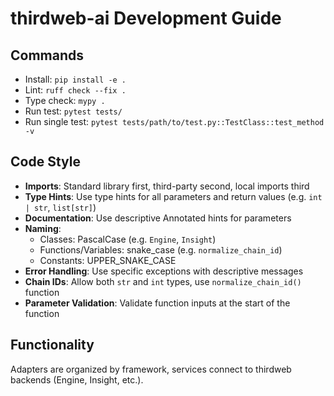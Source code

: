 # thirdweb-ai Development Guide

## Commands

- Install: `pip install -e .`
- Lint: `ruff check --fix .`
- Type check: `mypy .`
- Run test: `pytest tests/`
- Run single test: `pytest tests/path/to/test.py::TestClass::test_method -v`

## Code Style

- **Imports**: Standard library first, third-party second, local imports third
- **Type Hints**: Use type hints for all parameters and return values (e.g. `int | str`, `list[str]`)
- **Documentation**: Use descriptive Annotated hints for parameters
- **Naming**:
  - Classes: PascalCase (e.g. `Engine`, `Insight`)
  - Functions/Variables: snake_case (e.g. `normalize_chain_id`)
  - Constants: UPPER_SNAKE_CASE
- **Error Handling**: Use specific exceptions with descriptive messages
- **Chain IDs**: Allow both `str` and `int` types, use `normalize_chain_id()` function
- **Parameter Validation**: Validate function inputs at the start of the function

## Functionality

Adapters are organized by framework, services connect to thirdweb backends (Engine, Insight, etc.).